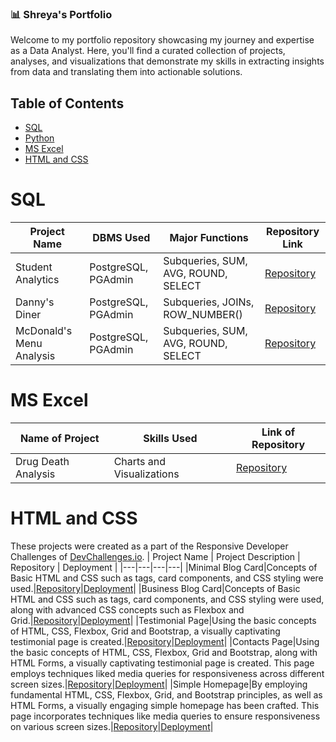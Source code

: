 ### 📊 Shreya's Portfolio
Welcome to my portfolio repository showcasing my journey and expertise as a Data Analyst. Here, you'll find a curated collection of projects, analyses, and visualizations that demonstrate my skills in extracting insights from data and translating them into actionable solutions.

## Table of Contents
- [SQL](#sql)
- [Python](#python)
- [MS Excel](#MS-Excel)
- [HTML and CSS](#html-and-css)

# SQL
| Project Name | DBMS Used | Major Functions |  Repository Link  |
|---|---|---|---|
| Student Analytics | PostgreSQL, PGAdmin | Subqueries, SUM, AVG, ROUND, SELECT | [Repository](https://github.com/shrek-28/student-analytics) |
| Danny's Diner | PostgreSQL, PGAdmin | Subqueries, JOINs, ROW_NUMBER() | [Repository](https://github.com/shrek-28/Danny-Diner-Challenge) |
| McDonald's Menu Analysis | PostgreSQL, PGAdmin | Subqueries, SUM, AVG, ROUND, SELECT | [Repository](https://github.com/shrek-28/mc-donalds-analytics) | 

# MS Excel
| Name of Project | Skills Used | Link of Repository |
| --- | --- | ---- |
| Drug Death Analysis | Charts and Visualizations | [Repository](https://github.com/shrek-28/drug-death-analysis) | 

# HTML and CSS
These projects were created as a part of the Responsive Developer Challenges of [DevChallenges.io](https://devchallenges.io/path/responsive-web-developer).
| Project Name | Project Description | Repository |  Deployment |
|---|---|---|---|
|Minimal Blog Card|Concepts of Basic HTML and CSS such as tags, card components, and CSS styling were used.|[Repository](https://github.com/shrek-28/minimal-blog-card)|[Deployment](https://shrek-28.github.io/minimal-blog-card/)|
|Business Blog Card|Concepts of Basic HTML and CSS such as tags, card components, and CSS styling were used, along with advanced CSS concepts such as Flexbox and Grid.|[Repository](https://github.com/shrek-28/business-blog-card)|[Deployment](https://shrek-28.github.io/business-blog-card/)|
|Testimonial Page|Using the basic concepts of HTML, CSS, Flexbox, Grid and Bootstrap, a visually captivating testimonial page is created.|[Repository](https://github.com/shrek-28/testimonial-page)|[Deployment](https://shrek-28.github.io/testimonial-page/)|
|Contacts Page|Using the basic concepts of HTML, CSS, Flexbox, Grid and Bootstrap, along with HTML Forms, a visually captivating testimonial page is created. This page employs techniques liked media queries for responsiveness across different screen sizes.|[Repository](https://github.com/shrek-28/contacts-page)|[Deployment](https://shrek-28.github.io/contacts-page/)|
|Simple Homepage|By employing fundamental HTML, CSS, Flexbox, Grid, and Bootstrap principles, as well as HTML Forms, a visually engaging simple homepage has been crafted. This page incorporates techniques like media queries to ensure responsiveness on various screen sizes.|[Repository](https://github.com/shrek-28/simple-homepage)|[Deployment](https://shrek-28.github.io/simple-homepage/)|
